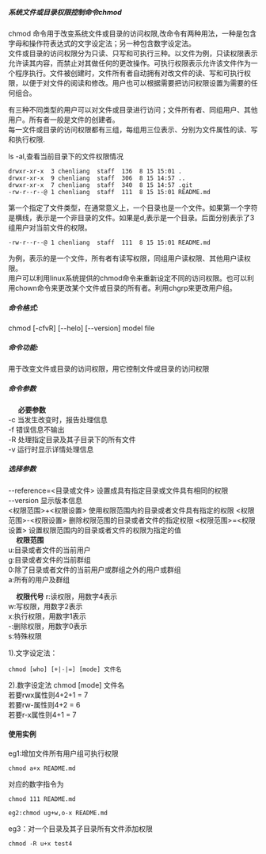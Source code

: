 ##### 系统文件或目录权限控制命令chmod
chmod 命令用于改变系统文件或目录的访问权限,改命令有两种用法，一种是包含字母和操作符表达式的文字设定法；另一种包含数字设定法。<br>
文件或目录的访问权限分为只读、只写和可执行三种。以文件为例，只读权限表示允许读其内容，而禁止对其做任何的更改操作。可执行权限表示允许该文件作为一个程序执行。文件被创建时，文件所有者自动拥有对改文件的读、写和可执行权限，以便于对文件的阅读和修改。用户也可以根据需要把访问权限设置为需要的任何组合。

有三种不同类型的用户可以对文件或目录进行访问；文件所有者、同组用户、其他用户。所有者一般是文件的创建者。<br>
每一文件或目录的访问权限都有三组，每组用三位表示、分别为文件属性的读、写和执行权限.

ls -al,查看当前目录下的文件权限情况

```
drwxr-xr-x  3 chenliang  staff  136  8 15 15:01 .
drwxr-xr-x  9 chenliang  staff  306  8 15 14:57 ..
drwxr-xr-x  7 chenliang  staff  340  8 15 14:57 .git
-rw-r--r--@ 1 chenliang  staff  111  8 15 15:01 README.md

```

第一个指定了文件类型，在通常意义上，一个目录也是一个文件。如果第一个字符是横线，表示是一个非目录的文件。如果是d,表示是一个目录。后面分别表示了3组用户对当前文件的权限。

```
-rw-r--r--@ 1 chenliang  staff  111  8 15 15:01 README.md
```
为例，表示的是一个文件，所有者有读写权限，同组用户读权限、其他用户读权限。<br>
用户可以利用linux系统提供的chmod命令来重新设定不同的访问权限。也可以利用chown命令来更改某个文件或目录的所有者。利用chgrp来更改用户组。

##### 命令格式:
chmod [-cfvR] [--helo] [--version] model file

##### 命令功能:
用于改变文件或目录的访问权限，用它控制文件或目录的访问权限

##### 命令参数
&nbsp;&nbsp;&nbsp;&nbsp;&nbsp;<strong>必要参数</strong><br>
-c 当发生改变时，报告处理信息<br>
-f 错误信息不输出<br>
-R 处理指定目录及其子目录下的所有文件<br>
-v 运行时显示详情处理信息<br>

#####  选择参数
--reference=<目录或文件> 设置成具有指定目录或文件具有相同的权限<br>
--version 显示版本信息<br>
<权限范围>+<权限设置> 使用权限范围内的目录或者文件具有指定的权限
<权限范围>-<权限设置> 删除权限范围的目录或者文件的指定权限
<权限范围>=<权限设置> 设置权限范围内的目录或者文件的权限为指定的值<br>
&nbsp;&nbsp;&nbsp;&nbsp;<strong>权限范围</strong> <br>
u:目录或者文件的当前用户<br>
g:目录或者文件的当前群组<br>
0:除了目录或者文件的当前用户或群组之外的用户或群组<br>
a:所有的用户及群组<br>

&nbsp;&nbsp;&nbsp;&nbsp;<strong>权限代号</strong>
r:读权限，用数字4表示<br>
w:写权限，用数字2表示<br>
x:执行权限，用数字1表示<br>
-:删除权限，用数字0表示<br>
s:特殊权限

1).文字设定法：

```
chmod [who] [+|-|=] [mode] 文件名
```

2).数字设定法
chmod [mode] 文件名<br>
若要rwx属性则4+2+1 = 7<br>
若要rw-属性则4+2 = 6<br>
若要r-x属性则4+1 = 7<br>

#### 使用实例

eg1:增加文件所有用户组可执行权限

```
chmod a+x README.md
```
对应的数字指令为

```
chmod 111 README.md
```

```
eg2:chmod ug+w,o-x README.md
```

eg3：对一个目录及其子目录所有文件添加权限 

```
chmod -R u+x test4
```





